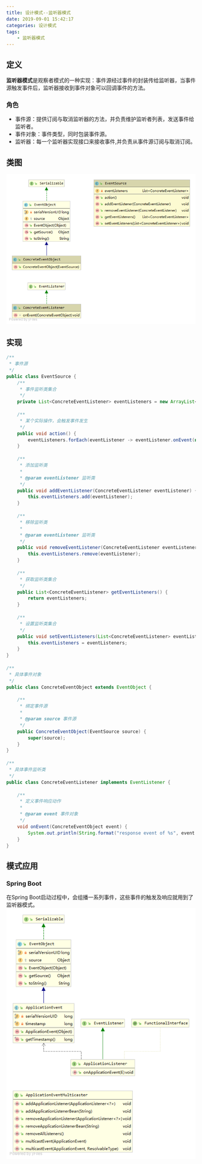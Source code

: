 ```yaml
---
title: 设计模式--监听器模式
date: 2019-09-01 15:42:17
categories: 设计模式
tags:
	- 监听器模式
---
```

## 定义
**监听器模式**是观察者模式的一种实现：事件源经过事件的封装传给监听器，当事件源触发事件后，监听器接收到事件对象可以回调事件的方法。

### 角色
* 事件源：提供订阅与取消监听器的方法，并负责维护监听者列表，发送事件给监听者。
* 事件对象：事件类型，同时包装事件源。
* 监听器：每一个监听器实现接口来接收事件,并负责从事件源订阅与取消订阅。

## 类图
![Listener UML](/images/design-patterns/Listener%20UML.png)

## 实现
```java
/**
 * 事件源
 */
public class EventSource {
    /**
     * 事件监听类集合
     */
    private List<ConcreteEventListener> eventListeners = new ArrayList<>();

    /**
     * 某个实际操作，会触发事件发生
     */
    public void action() {
        eventListeners.forEach(eventListener -> eventListener.onEvent(new ConcreteEventObject(this)));
    }

    /**
     * 添加监听类
     *
     * @param eventListener 监听类
     */
    public void addEventListener(ConcreteEventListener eventListener) {
        this.eventListeners.add(eventListener);
    }

    /**
     * 移除监听类
     *
     * @param eventListener 监听类
     */
    public void removeEventListener(ConcreteEventListener eventListener) {
        this.eventListeners.remove(eventListener);
    }

    /**
     * 获取监听类集合
     */
    public List<ConcreteEventListener> getEventListeners() {
        return eventListeners;
    }

    /**
     * 设置监听类集合
     */
    public void setEventListeners(List<ConcreteEventListener> eventListeners) {
        this.eventListeners = eventListeners;
    }
}

/**
 * 具体事件对象
 */
public class ConcreteEventObject extends EventObject {

    /**
     * 绑定事件源
     *
     * @param source 事件源
     */
    public ConcreteEventObject(EventSource source) {
        super(source);
    }
}

/**
 * 具体事件监听类
 */
public class ConcreteEventListener implements EventListener {

    /**
     * 定义事件响应动作
     *
     * @param event 事件对象
     */
    void onEvent(ConcreteEventObject event) {
        System.out.println(String.format("response event of %s", event.toString()));
    }
}
```

## 模式应用
### Spring Boot
在Spring Boot启动过程中，会组播一系列事件，这些事件的触发及响应就用到了监听器模式。
![ApplicationEvent UML](/images/design-patterns/ApplicationEvent%20UML.png)